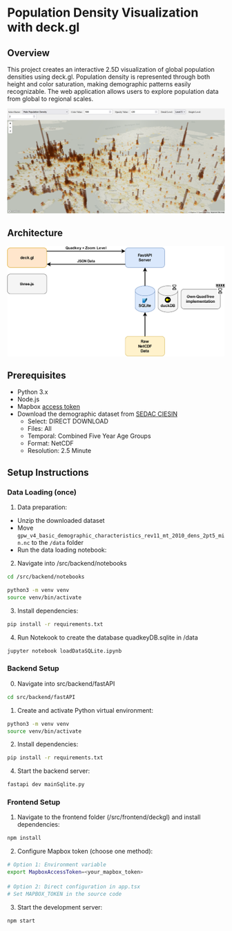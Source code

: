 # Population Density Visualization with deck.gl

## Overview

This project creates an interactive 2.5D visualization of global population densities using deck.gl. Population density is represented through both height and color saturation, making demographic patterns easily recognizable. The web application allows users to explore population data from global to regional scales.

![frontend_screenshot](assets/pop_viz_demo.png)

## Architecture

![architecture](assets/architecture.png)

## Prerequisites

- Python 3.x
- Node.js
- Mapbox [access token](https://docs.mapbox.com/help/getting-started/access-tokens/)
- Download the demographic dataset from [SEDAC CIESIN](https://www.earthdata.nasa.gov/data/catalog/sedac-ciesin-sedac-gpwv4-bdc-r11-4.11)
  - Select: DIRECT DOWNLOAD
  - Files: All
  - Temporal: Combined Five Year Age Groups
  - Format: NetCDF
  - Resolution: 2.5 Minute

## Setup Instructions

### Data Loading (once)

1. Data preparation:

- Unzip the downloaded dataset
- Move `gpw_v4_basic_demographic_characteristics_rev11_mt_2010_dens_2pt5_min.nc` to the `/data` folder
- Run the data loading notebook:

2. Navigate into /src/backend/notebooks

```bash
cd /src/backend/notebooks
```

```bash
python3 -m venv venv
source venv/bin/activate
```

3. Install dependencies:

```bash
pip install -r requirements.txt
```

4. Run Notekook to create the database quadkeyDB.sqlite in /data

```bash
jupyter notebook loadDataSQLite.ipynb
```

### Backend Setup

0. Navigate into src/backend/fastAPI

```bash
cd src/backend/fastAPI
```

1. Create and activate Python virtual environment:

```bash
python3 -m venv venv
source venv/bin/activate
```

2. Install dependencies:

```bash
pip install -r requirements.txt
```

4. Start the backend server:

```bash
fastapi dev mainSqlite.py
```

### Frontend Setup

1. Navigate to the frontend folder (/src/frontend/deckgl) and install dependencies:

```bash
npm install
```

2. Configure Mapbox token (choose one method):

```bash
# Option 1: Environment variable
export MapboxAccessToken=<your_mapbox_token>

# Option 2: Direct configuration in app.tsx
# Set MAPBOX_TOKEN in the source code
```

3. Start the development server:

```bash
npm start
```

